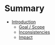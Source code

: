 # Summary

- [Introduction](./intro.md)
    - [Goal / Scope](./goals.md)
    - [Inconsistencies](./problems.md)
    - [Impact](./impact.md)
